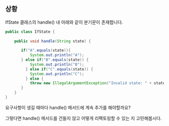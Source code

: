 ## 상황

IfState 클래스의 handle() 내 아래와 같이 분기문이 존재합니다.

```java
public class IfState {
    
    public void handle(String state) {
        
       if("A".equals(state)){
           System.out.println("A");
       } else if("B".equals(state)) {
           System.out.println("B");
         } else if("C".equals(state)) {
           System.out.println("C");
         } else {
           throw new IllegalArgumentException("Invalid state: " + state);
       }
    }
}
```
요구사항이 생길 때마다 handle() 메서드에 계속 추가를 해야할까요?

그렇다면 handle() 메서드를 건들지 않고 어떻게 리팩토링할 수 있는 지 고민해봅시다.
